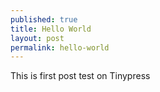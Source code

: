 ```yaml
---
published: true
title: Hello World
layout: post
permalink: hello-world
---
```

This is first post test on Tinypress